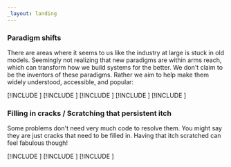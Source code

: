 ```yaml
---
_layout: landing
---
```


### Paradigm shifts
There are areas where it seems to us like the industry at large is stuck in old models. Seemingly not realizing that new paradigms are within arms reach, which can transform how we build systems for the better. We don't claim to be the inventors of these paradigms. Rather we aim to help make them widely understood, accessible, and popular:

<div class="sections-container">

[!INCLUDE [](index/events.md)]
[!INCLUDE [](index/aggregates.md)]
[!INCLUDE [](index/servicebus.md)]
[!INCLUDE [](index/eventstore.md)]
[!INCLUDE [](index/hypermedia.md)]

</div>

### Filling in cracks / Scratching that persistent itch
Some problems don't need very much code to resolve them. You might say they are just cracks that need to be filled in. Having that itch scratched can feel fabulous though!

<div class="sections-container">

[!INCLUDE [](index/testing.md)]
[!INCLUDE [](index/threading.md)]
[!INCLUDE [](index/contracts.md)]

</div>